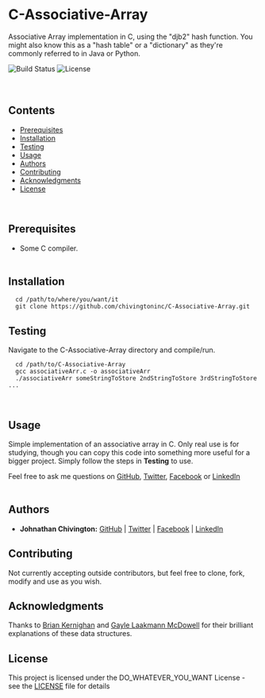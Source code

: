# C-Associative-Array
Associative Array implementation in C, using the "djb2" hash function. You might also know this as a "hash table" or a "dictionary" as they're commonly referred to in Java or Python.

![Build Status](https://img.shields.io/badge/build-Stable-green.svg)
![License](https://img.shields.io/badge/license-DO_WHATEVER_YOU_WANT-green.svg)
<br/><br/><br/>

## Contents
* [Prerequisites](https://github.com/chivingtoninc/C-Associative-Array#prerequisites)
* [Installation](https://github.com/chivingtoninc/C-Associative-Array#installation)
* [Testing](https://github.com/chivingtoninc/C-Associative-Array#testing)
* [Usage](https://github.com/chivingtoninc/C-Associative-Array#usage)
* [Authors](https://github.com/chivingtoninc/C-Associative-Array#authors)
* [Contributing](https://github.com/chivingtoninc/C-Associative-Array#contributing)
* [Acknowledgments](https://github.com/chivingtoninc/C-Associative-Array#acknowledgments)
* [License](https://github.com/chivingtoninc/C-Associative-Array#license)
<br/>

## Prerequisites
  * Some C compiler.
<br/><br/>


## Installation
```
  cd /path/to/where/you/want/it
  git clone https://github.com/chivingtoninc/C-Associative-Array.git
```

## Testing
Navigate to the C-Associative-Array directory and compile/run.
```
  cd /path/to/C-Associative-Array
  gcc associativeArr.c -o associativeArr
  ./associativeArr someStringToStore 2ndStringToStore 3rdStringToStore ...
```
<br/>

## Usage
Simple implementation of an associative array in C. Only real use is for studying, though you can copy this code into something more useful for a bigger project. Simply follow the steps in **Testing** to use.

Feel free to ask me questions on [GitHub](https://github.com/chivingtoninc), [Twitter](https://twitter.com/chivingtoninc), [Facebook](https://facebook.com/chivingtoninc) or [LinkedIn](https://www.linkedin.com/in/johnathan-chivington/)
<br/><br/>


## Authors
* **Johnathan Chivington:** [GitHub](https://github.com/chivingtoninc) | [Twitter](https://twitter.com/chivingtoninc) | [Facebook](https://facebook.com/chivingtoninc) | [LinkedIn](https://www.linkedin.com/in/johnathan-chivington/)

## Contributing
Not currently accepting outside contributors, but feel free to clone, fork, modify and use as you wish.

## Acknowledgments
Thanks to [Brian Kernighan](https://youtu.be/qTZJLJ3Gm6Q) and [Gayle Laakmann McDowell](https://youtu.be/shs0KM3wKv8) for their brilliant explanations of these data structures.

## License
This project is licensed under the DO_WHATEVER_YOU_WANT License - see the [LICENSE](https://github.com/chivingtoninc/C-Associative-Array/blob/master/LICENSE) file for details
<br/><br/>
